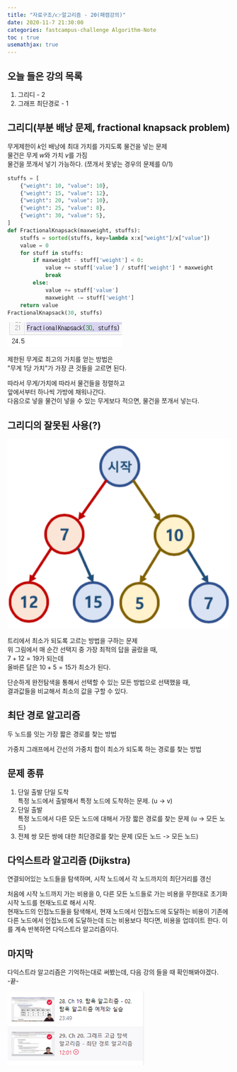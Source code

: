 ```yaml
---
title: "자료구조/👉알고리즘 - 20(패캠강의)"
date: 2020-11-7 21:30:00
categories: fastcampus-challenge Algorithm-Note
toc : true
usemathjax: true
---
```

## 오늘 들은 강의 목록

1. 그리디 - 2
2. 그래프 최단경로 - 1

## 그리디(부분 배낭 문제, fractional knapsack problem)

무게제한이 $k$인 배낭에 최대 가치를 가지도록 물건을 넣는 문제  
물건은 무게 $w$와 가치 $v$를 가짐  
물건을 쪼개서 넣기 가능하다.
(쪼개서 못넣는 경우의 문제를 0/1)

```py
stuffs = [
    {"weight": 10, "value": 10},
    {"weight": 15, "value": 12},
    {"weight": 20, "value": 10},
    {"weight": 25, "value": 8},
    {"weight": 30, "value": 5},
]
def FractionalKnapsack(maxweight, stuffs):
    stuffs = sorted(stuffs, key=lambda x:x["weight"]/x["value"])
    value = 0
    for stuff in stuffs:
        if maxweight - stuff['weight'] < 0:
            value += stuff['value'] / stuff['weight'] * maxweight
            break
        else:
            value += stuff['value']
            maxweight -= stuff['weight']
    return value
FractionalKnapsack(30, stuffs)
```

![냅색](/assets/images/fastchallenge/day20/knapsack.PNG)

제한된 무게로 최고의 가치를 얻는 방법은  
"무게 1당 가치"가 가장 큰 것들을 고르면 된다.  

따라서 무게/가치에 따라서 물건들을 정렬하고  
앞에서부터 하나씩 가방에 채워나간다.  
다음으로 넣을 물건이 넣을 수 있는 무게보다 적으면, 물건을 쪼개서 넣는다.  

## 그리디의 잘못된 사용(?)

![그리디](/assets/images/fastchallenge/day20/greedy.png)

트리에서 최소가 되도록 고르는 방법을 구하는 문제  
위 그림에서 매 순간 선택지 중 가장 최적의 답을 골랐을 때,  
$7 + 12 = 19$가 되는데  
올바른 답은 $10 + 5 = 15$가 최소가 된다.  

단순하게 완전탐색을 통해서 선택할 수 있는 모든 방법으로 선택했을 때,  
결과값들을 비교해서 최소의 값을 구할 수 있다.

## 최단 경로 알고리즘

두 노드를 잇는 가장 짧은 경로를 찾는 방법

가중치 그래프에서 간선의 가중치 합이 최소가 되도록 하는 경로를 찾는 방법

## 문제 종류

1. 단일 출발 단일 도착  
특정 노드에서 출발해서 특정 노드에 도착하는 문제. (u -> v)
2. 단일 출발  
특정 노드에서 다른 모든 노드에 대해서 가장 짧은 경로를 찾는 문제 (u -> 모든 노드)
3. 전체 쌍
모든 쌍에 대한 최단경로를 찾는 문제 (모든 노드 -> 모든 노드)

## 다익스트라 알고리즘 (Dijkstra)

연결되어있는 노드들을 탐색하며, 시작 노드에서 각 노드까지의 최단거리를 갱신

처음에 시작 노드까지 가는 비용을 0, 다른 모든 노드들로 가는 비용을 무한대로 초기화  
시작 노드를 현재노드로 해서 시작.  
현재노드의 인접노드들을 탐색해서, 현재 노드에서 인접노드에 도달하는 비용이 기존에 다른 노드에서 인접노드에 도달하는데 드는 비용보다 적다면, 비용을 업데이트 한다.
이를 계속 반복하면 다익스트라 알고리즘이다.

## 마지막

다익스트라 알고리즘은 기억하는대로 써봤는데, 다음 강의 들을 때 확인해봐야겠다.  
-끝-

![수강](/assets/images/fastchallenge/day20/수강.PNG)